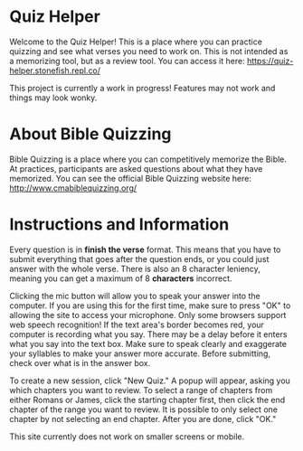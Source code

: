# Quiz Helper
Welcome to the Quiz Helper! This is a place where you can practice quizzing and see what verses you need to work on. This is not intended as a memorizing tool, but as a review tool. You can access it here: https://quiz-helper.stonefish.repl.co/

This project is currently a work in progress! Features may not work and things may look wonky.

# About Bible Quizzing
Bible Quizzing is a place where you can competitively memorize the Bible. At practices, participants are asked questions about what they have memorized. You can see the official Bible Quizzing website here: http://www.cmabiblequizzing.org/ 

# Instructions and Information
Every question is in **finish the verse** format. This means that you have to submit everything that goes after the question ends, or you could just answer with the whole verse. There is also an 8 character leniency, meaning you can get a maximum of 8 **characters** incorrect. 

Clicking the mic button will allow you to speak your answer into the computer. If you are using this for the first time, make sure to press "OK" to allowing the site to access your microphone. Only some browsers support web speech recognition! If the text area's border becomes red, your computer is recording what you say. There may be a delay before it enters what you say into the text box. Make sure to speak clearly and exaggerate your syllables to make your answer more accurate. Before submitting, check over what is in the answer box.

To create a new session, click "New Quiz." A popup will appear, asking you which chapters you want to review. To select a range of chapters from either Romans or James, click the starting chapter first, then click the end chapter of the range you want to review. It is possible to only select one chapter by not selecting an end chapter. After you are done, click "OK."

This site currently does not work on smaller screens or mobile.
